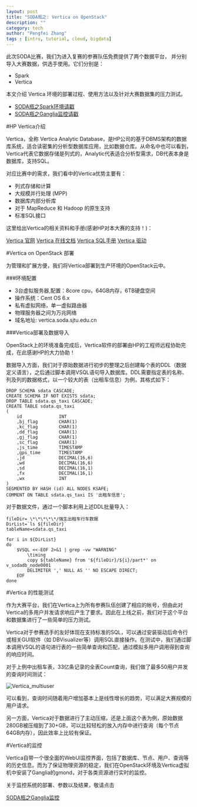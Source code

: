 ```yaml
---
layout: post
title: "SODA瓶之: Vertica on OpenStack"
description: ""
category: tech
author: "Pengfei Zhang"
tags : [intro, tutorial, cloud, bigdata]
---
```



此次SODA比赛，我们为进入复赛的参赛队伍免费提供了两个数据平台，
并分别导入大赛数据，供选手使用。它们分别是：

+ Spark
+ Vertica

本文介绍 Vertica 环境的部署过程、使用方法以及针对大赛数据集的压力测试。

+ [SODA瓶之Spark环境请戳](http://shipengfei92.github.io/soda/2015/11/15/soda/)
+ [SODA瓶之Ganglia监控请戳](http://87boy.me/Ganglia/)

#HP Vertica介绍


Vertica，全称 Vertica Analytic Database，是HP公司的基于DBMS架构的数据库系统，适合读密集的分析型数据库应用，比如数据仓库。从命名中也可以看到，Vertica代表它数据存储是列式的，Analytic代表适合分析型需求，DB代表本身是数据库，支持SQL。

对应比赛中的需求，我们看中的Vertica优势主要有：

* 列式存储和计算
* 大规模并行处理 (MPP)
* 数据库内部分析库
* 对于 MapReduce 和 Hadoop 的原生支持
* 标准SQL接口

这里给出Vertica的相关资料和手册(感谢HP对本大赛的支持！)：

[Vertica 官网](https://www.vertica.com/)
[Vertica 在线文档](http://my.vertica.com/docs/7.1.x/HTML/index.htm)
[Vertica SQL手册](http://my.vertica.com/docs/7.1.x/PDF/HP_Vertica_7.1.x_SQL_Reference_Manual.pdf)
[Vertica 驱动](http://www.vertica.com/resources/vertica-client-drivers/)

#Vertica on OpenStack 部署

为管理和扩展方便，我们将Vertica部署到生产环境的OpenStack云中。

###环境配置

* 3台虚拟服务器,配置：8core cpu，64GB内存，6TB硬盘空间
* 操作系统：Cent OS 6.x
* 私有虚拟网络，单一虚拟路由器
* 物理服务器之间为万兆网络
* 域名地址: vertica.soda.sjtu.edu.cn 

###Vertica部署及数据导入

OpenStack上的环境准备完成后，Vertica软件的部署由HP的工程师远程协助完成，在此感谢HP的大力协助！

数据导入方面，我们对于原始数据进行初步的整理之后创建每个表的DDL（数据定义语言），之后通过脚本调用VSQL语句导入数据库。DDL需要指定表的名称、列及列的数据格式，以一个较大的表（出租车信息）为例，其格式如下：

    DROP SCHEMA sdata CASCADE;
    CREATE SCHEMA IF NOT EXISTS sdata; 
    DROP TABLE sdata.qs_taxi CASCADE;  
    CREATE TABLE sdata.qs_taxi
    (
        id              INT 
        ,bj_flag        CHAR(1)       
        ,kc_flag        CHAR(1)          
        ,dd_flag        CHAR(1)             
        ,gj_flag        CHAR(1)             
        ,sc_flag        CHAR(1)             
        ,js_time        TIMESTAMP           
        ,gps_time       TIMESTAMP           
        ,jd             DECIMAL(16,6)       
        ,wd             DECIMAL(16,6)       
        ,sd             DECIMAL(16,1)       
        ,fx             DECIMAL(16,1)       
        ,wx             INT                 
    )
    SEGMENTED BY HASH (id) ALL NODES KSAFE;                          
    COMMENT ON TABLE sdata.qs_taxi IS '出租车信息'; 

对于数据文件，通过一个脚本利用上述DDL批量导入：

    fileDir= \*\*\*\*\*/强生出租车行车数据
    DirList=`ls ${fileDir}`
    tableName=sdata.qs_taxi

    for i in ${DirList}
    do
        $VSQL <<-EOF 2>&1 | grep -vw "WARNING"  
            \timing
            copy ${tableName} from '${fileDir}/${i}/part*' on v_sodadb_node0001
            DELIMITER ',' NULL AS '' NO ESCAPE DIRECT;
        EOF
    done


#Vertica 的性能测试

作为大赛平台，我们在Vertica上为所有参赛队伍创建了相应的帐号，但由此对Vertica的多用户并发请求响应产生了要求。因此在上线之前，我们对于这个平台和数据集进行了一些简单的压力测试。

Vertica对于参赛选手的友好体现在支持标准的SQL，可以通过安装驱动后命令行或相关GUI软件（如 DBVisualizer等）调用SQL直接操作。在测试中，我们通过脚本调用VSQL的语句进行表的一些简单查询和匹配，通过模拟多用户调用得到查询的响应时间。

对于上例中出租车表，33亿条记录的全表Count查询，我们做了最多50用户并发的查询时间测试：

![Vertica_multiuser](http://holysparky.github.io/public/pics/vertica_pressure.png "Vertica Multiuser Test")

可以看到，查询时间随着用户增加基本上是线性增长的趋势，可以满足大赛规模的用户请求。

另一方面，Vertica对于数据进行了主动压缩，还是上面这个表为例，原始数据280GB被压缩到了30+GB，可以比较轻松的放入内存中进行查询（每个节点64GB内存），因此效率上比较有保证。

#Vertica的监控

Vertica自带一个很全面的WebUI监控界面，包括了数据库、节点、用户、查询等的历史信息。而为了保证物理资源的稳定，我们在OpenStack环境及Vertica虚拟机中安装了Ganglia的gmond，对于各类资源进行实时的监控。

关于监控系统的部署、参数以及结果，敬请点击

[SODA瓶之Ganglia监控](http://87boy.me/Ganglia/)












